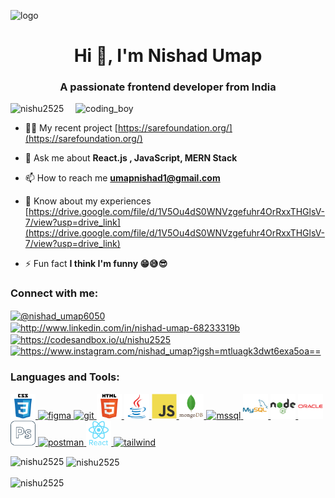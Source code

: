 ![logo](https://media.licdn.com/dms/image/D4D16AQHqWcnhUwjPog/profile-displaybackgroundimage-shrink_350_1400/0/1693072750624?e=1719446400&v=beta&t=58u_lADHrVjFJJFv1nuSZuKZSYiVInMeqf2Bw5ZTBa4)
<h1 align="center">Hi 👋, I'm Nishad Umap</h1>
<h3 align="center">A passionate frontend developer from India</h3>
<img align ="right" alt="coding_boy" width="400" src="https://user-images.githubusercontent.com/55389276/140866485-8fb1c876-9a8f-4d6a-98dc-08c4981eaf70.gif" >
<p align="left"> <img src="https://komarev.com/ghpvc/?username=nishu2525&label=Profile%20views&color=0e75b6&style=flat" alt="nishu2525" /> </p>

- 👨‍💻 My recent project [https://sarefoundation.org/](https://sarefoundation.org/)

- 💬 Ask me about **React.js , JavaScript, MERN Stack**

- 📫 How to reach me **umapnishad1@gmail.com**

- 📄 Know about my experiences [https://drive.google.com/file/d/1V5Ou4dS0WNVzgefuhr4OrRxxTHGlsV-7/view?usp=drive_link](https://drive.google.com/file/d/1V5Ou4dS0WNVzgefuhr4OrRxxTHGlsV-7/view?usp=drive_link)

- ⚡ Fun fact **I think I'm funny 😁😅😎**

<h3 align="left">Connect with me:</h3>
<p align="left">
<a href="https://twitter.com/@nishad_umap6050" target="blank"><img align="center" src="https://raw.githubusercontent.com/rahuldkjain/github-profile-readme-generator/master/src/images/icons/Social/twitter.svg" alt="@nishad_umap6050" height="30" width="40" /></a>
<a href="https://linkedin.com/in/http://www.linkedin.com/in/nishad-umap-68233319b" target="blank"><img align="center" src="https://raw.githubusercontent.com/rahuldkjain/github-profile-readme-generator/master/src/images/icons/Social/linked-in-alt.svg" alt="http://www.linkedin.com/in/nishad-umap-68233319b" height="30" width="40" /></a>
<a href="https://codesandbox.com/https://codesandbox.io/u/nishu2525" target="blank"><img align="center" src="https://raw.githubusercontent.com/rahuldkjain/github-profile-readme-generator/master/src/images/icons/Social/codesandbox.svg" alt="https://codesandbox.io/u/nishu2525" height="30" width="40" /></a>
<a href="https://instagram.com/https://www.instagram.com/nishad_umap?igsh=mtluagk3dwt6exa5oa==" target="blank"><img align="center" src="https://raw.githubusercontent.com/rahuldkjain/github-profile-readme-generator/master/src/images/icons/Social/instagram.svg" alt="https://www.instagram.com/nishad_umap?igsh=mtluagk3dwt6exa5oa==" height="30" width="40" /></a>
</p>

<h3 align="left">Languages and Tools:</h3>
<p align="left"> <a href="https://www.w3schools.com/css/" target="_blank" rel="noreferrer"> <img src="https://raw.githubusercontent.com/devicons/devicon/master/icons/css3/css3-original-wordmark.svg" alt="css3" width="40" height="40"/> </a> <a href="https://www.figma.com/" target="_blank" rel="noreferrer"> <img src="https://www.vectorlogo.zone/logos/figma/figma-icon.svg" alt="figma" width="40" height="40"/> </a> <a href="https://git-scm.com/" target="_blank" rel="noreferrer"> <img src="https://www.vectorlogo.zone/logos/git-scm/git-scm-icon.svg" alt="git" width="40" height="40"/> </a> <a href="https://www.w3.org/html/" target="_blank" rel="noreferrer"> <img src="https://raw.githubusercontent.com/devicons/devicon/master/icons/html5/html5-original-wordmark.svg" alt="html5" width="40" height="40"/> </a> <a href="https://www.java.com" target="_blank" rel="noreferrer"> <img src="https://raw.githubusercontent.com/devicons/devicon/master/icons/java/java-original.svg" alt="java" width="40" height="40"/> </a> <a href="https://developer.mozilla.org/en-US/docs/Web/JavaScript" target="_blank" rel="noreferrer"> <img src="https://raw.githubusercontent.com/devicons/devicon/master/icons/javascript/javascript-original.svg" alt="javascript" width="40" height="40"/> </a> <a href="https://www.mongodb.com/" target="_blank" rel="noreferrer"> <img src="https://raw.githubusercontent.com/devicons/devicon/master/icons/mongodb/mongodb-original-wordmark.svg" alt="mongodb" width="40" height="40"/> </a> <a href="https://www.microsoft.com/en-us/sql-server" target="_blank" rel="noreferrer"> <img src="https://www.svgrepo.com/show/303229/microsoft-sql-server-logo.svg" alt="mssql" width="40" height="40"/> </a> <a href="https://www.mysql.com/" target="_blank" rel="noreferrer"> <img src="https://raw.githubusercontent.com/devicons/devicon/master/icons/mysql/mysql-original-wordmark.svg" alt="mysql" width="40" height="40"/> </a> <a href="https://nodejs.org" target="_blank" rel="noreferrer"> <img src="https://raw.githubusercontent.com/devicons/devicon/master/icons/nodejs/nodejs-original-wordmark.svg" alt="nodejs" width="40" height="40"/> </a> <a href="https://www.oracle.com/" target="_blank" rel="noreferrer"> <img src="https://raw.githubusercontent.com/devicons/devicon/master/icons/oracle/oracle-original.svg" alt="oracle" width="40" height="40"/> </a> <a href="https://www.photoshop.com/en" target="_blank" rel="noreferrer"> <img src="https://raw.githubusercontent.com/devicons/devicon/master/icons/photoshop/photoshop-line.svg" alt="photoshop" width="40" height="40"/> </a> <a href="https://postman.com" target="_blank" rel="noreferrer"> <img src="https://www.vectorlogo.zone/logos/getpostman/getpostman-icon.svg" alt="postman" width="40" height="40"/> </a> <a href="https://reactjs.org/" target="_blank" rel="noreferrer"> <img src="https://raw.githubusercontent.com/devicons/devicon/master/icons/react/react-original-wordmark.svg" alt="react" width="40" height="40"/> </a> <a href="https://tailwindcss.com/" target="_blank" rel="noreferrer"> <img src="https://www.vectorlogo.zone/logos/tailwindcss/tailwindcss-icon.svg" alt="tailwind" width="40" height="40"/> </a> </p>

<p><img align="left" src="https://github-readme-stats.vercel.app/api/top-langs?username=nishu2525&show_icons=true&locale=en&layout=compact" alt="nishu2525" /></p>

<p>&nbsp;<img align="center" src="https://github-readme-stats.vercel.app/api?username=nishu2525&show_icons=true&locale=en" alt="nishu2525" /></p>

<p><img align="center" src="https://github-readme-streak-stats.herokuapp.com/?user=nishu2525&" alt="nishu2525" /></p>
